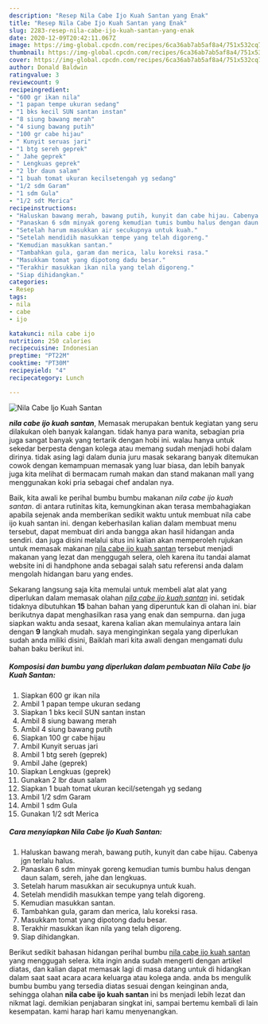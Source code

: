 ```yaml
---
description: "Resep Nila Cabe Ijo Kuah Santan yang Enak"
title: "Resep Nila Cabe Ijo Kuah Santan yang Enak"
slug: 2283-resep-nila-cabe-ijo-kuah-santan-yang-enak
date: 2020-12-09T20:42:11.067Z
image: https://img-global.cpcdn.com/recipes/6ca36ab7ab5af8a4/751x532cq70/nila-cabe-ijo-kuah-santan-foto-resep-utama.jpg
thumbnail: https://img-global.cpcdn.com/recipes/6ca36ab7ab5af8a4/751x532cq70/nila-cabe-ijo-kuah-santan-foto-resep-utama.jpg
cover: https://img-global.cpcdn.com/recipes/6ca36ab7ab5af8a4/751x532cq70/nila-cabe-ijo-kuah-santan-foto-resep-utama.jpg
author: Donald Baldwin
ratingvalue: 3
reviewcount: 9
recipeingredient:
- "600 gr ikan nila"
- "1 papan tempe ukuran sedang"
- "1 bks kecil SUN santan instan"
- "8 siung bawang merah"
- "4 siung bawang putih"
- "100 gr cabe hijau"
- " Kunyit seruas jari"
- "1 btg sereh geprek"
- " Jahe geprek"
- " Lengkuas geprek"
- "2 lbr daun salam"
- "1 buah tomat ukuran kecilsetengah yg sedang"
- "1/2 sdm Garam"
- "1 sdm Gula"
- "1/2 sdt Merica"
recipeinstructions:
- "Haluskan bawang merah, bawang putih, kunyit dan cabe hijau. Cabenya jgn terlalu halus."
- "Panaskan 6 sdm minyak goreng kemudian tumis bumbu halus dengan daun salam, sereh, jahe dan lengkuas."
- "Setelah harum masukkan air secukupnya untuk kuah."
- "Setelah mendidih masukkan tempe yang telah digoreng."
- "Kemudian masukkan santan."
- "Tambahkan gula, garam dan merica, lalu koreksi rasa."
- "Masukkam tomat yang dipotong dadu besar."
- "Terakhir masukkan ikan nila yang telah digoreng."
- "Siap dihidangkan."
categories:
- Resep
tags:
- nila
- cabe
- ijo

katakunci: nila cabe ijo 
nutrition: 250 calories
recipecuisine: Indonesian
preptime: "PT22M"
cooktime: "PT30M"
recipeyield: "4"
recipecategory: Lunch

---
```



![Nila Cabe Ijo Kuah Santan](https://img-global.cpcdn.com/recipes/6ca36ab7ab5af8a4/751x532cq70/nila-cabe-ijo-kuah-santan-foto-resep-utama.jpg)

<b><i>nila cabe ijo kuah santan</i></b>, Memasak merupakan bentuk kegiatan yang seru dilakukan oleh banyak kalangan. tidak hanya para wanita, sebagian pria juga sangat banyak yang tertarik dengan hobi ini. walau hanya untuk sekedar berpesta dengan kolega atau memang sudah menjadi hobi dalam dirinya. tidak asing lagi dalam dunia juru masak sekarang banyak ditemukan cowok dengan kemampuan memasak yang luar biasa, dan lebih banyak juga kita melihat di bermacam rumah makan dan stand makanan mall yang menggunakan koki pria sebagai chef andalan nya.



Baik, kita awali ke perihal bumbu bumbu makanan <i>nila cabe ijo kuah santan</i>. di antara rutinitas kita, kemungkinan akan terasa membahagiakan apabila sejenak anda memberikan sedikit waktu untuk membuat nila cabe ijo kuah santan ini. dengan keberhasilan kalian dalam membuat menu tersebut, dapat membuat diri anda bangga akan hasil hidangan anda sendiri. dan juga disini melalui situs ini kalian akan memperoleh rujukan untuk memasak makanan <u>nila cabe ijo kuah santan</u> tersebut menjadi makanan yang lezat dan menggugah selera, oleh karena itu tandai alamat website ini di handphone anda sebagai salah satu referensi anda dalam mengolah hidangan baru yang endes.


Sekarang langsung saja kita memulai untuk membeli alat alat yang diperlukan dalam memasak olahan <u><i>nila cabe ijo kuah santan</i></u> ini. setidak tidaknya dibutuhkan <b>15</b> bahan bahan yang diperuntuk kan di olahan ini. biar berikutnya dapat menghasilkan rasa yang enak dan sempurna. dan juga siapkan waktu anda sesaat, karena kalian akan memulainya antara lain dengan <b>9</b> langkah mudah. saya menginginkan segala yang diperlukan sudah anda miliki disini, Baiklah mari kita awali dengan mengamati dulu bahan baku berikut ini.

<!--inarticleads1-->

##### Komposisi dan bumbu yang diperlukan dalam pembuatan Nila Cabe Ijo Kuah Santan:

1. Siapkan 600 gr ikan nila
1. Ambil 1 papan tempe ukuran sedang
1. Siapkan 1 bks kecil SUN santan instan
1. Ambil 8 siung bawang merah
1. Ambil 4 siung bawang putih
1. Siapkan 100 gr cabe hijau
1. Ambil  Kunyit seruas jari
1. Ambil 1 btg sereh (geprek)
1. Ambil  Jahe (geprek)
1. Siapkan  Lengkuas (geprek)
1. Gunakan 2 lbr daun salam
1. Siapkan 1 buah tomat ukuran kecil/setengah yg sedang
1. Ambil 1/2 sdm Garam
1. Ambil 1 sdm Gula
1. Gunakan 1/2 sdt Merica




<!--inarticleads2-->

##### Cara menyiapkan Nila Cabe Ijo Kuah Santan:

1. Haluskan bawang merah, bawang putih, kunyit dan cabe hijau. Cabenya jgn terlalu halus.
1. Panaskan 6 sdm minyak goreng kemudian tumis bumbu halus dengan daun salam, sereh, jahe dan lengkuas.
1. Setelah harum masukkan air secukupnya untuk kuah.
1. Setelah mendidih masukkan tempe yang telah digoreng.
1. Kemudian masukkan santan.
1. Tambahkan gula, garam dan merica, lalu koreksi rasa.
1. Masukkam tomat yang dipotong dadu besar.
1. Terakhir masukkan ikan nila yang telah digoreng.
1. Siap dihidangkan.




Berikut sedikit bahasan hidangan perihal bumbu <u>nila cabe ijo kuah santan</u> yang menggugah selera. kita ingin anda sudah mengerti dengan artikel diatas, dan kalian dapat memasak lagi di masa datang untuk di hidangkan dalam saat saat acara acara keluarga atau kolega anda. anda bs mengulik bumbu bumbu yang tersedia diatas sesuai dengan keinginan anda, sehingga olahan <b>nila cabe ijo kuah santan</b> ini bs menjadi lebih lezat dan nikmat lagi. demikian penjabaran singkat ini, sampai bertemu kembali di lain kesempatan. kami harap hari kamu menyenangkan.
